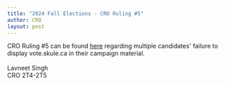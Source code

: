 ```yaml
---
title: "2024 Fall Elections - CRO Ruling #5"
author: CRO
layout: post
---
```


CRO Ruling #5 can be found <a href="https://docs.google.com/document/d/1OSQxNJOOqonzm1EFbmnxZXlxgZlfS5kvAq1wycX8y0A/edit">here</a> regarding multiple candidates' failure to display vote.skule.ca in their campaign material.<br><br> Lavneet Singh<br> CRO 2T4-2T5
